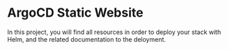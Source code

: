 # ArgoCD Static Website

In this project, you will find all resources in order to deploy your stack with Helm, and the related documentation to the deloyment.
